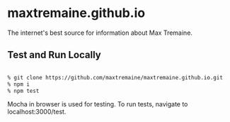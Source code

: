 # maxtremaine.github.io

The internet's best source for information about Max Tremaine.

## Test and Run Locally

```sh

% git clone https://github.com/maxtremaine/maxtremaine.github.io.git
% npm i
% npm test

```

Mocha in browser is used for testing. To run tests, navigate to localhost:3000/test.